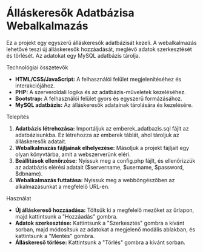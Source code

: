 # Álláskeresők Adatbázisa Webalkalmazás

Ez a projekt egy egyszerű álláskeresők adatbázisát kezeli. A webalkalmazás lehetővé teszi új álláskeresők hozzáadását, meglévő adatok szerkesztését és törlését. Az adatokat egy MySQL adatbázis tárolja.

Technológiai összetevők

* **HTML/CSS/JavaScript:** A felhasználói felület megjelenítéséhez és interakciójához.
* **PHP:** A szerveroldali logika és az adatbázis-műveletek kezeléséhez.
* **Bootstrap:** A felhasználói felület gyors és egyszerű formázásához.
* **MySQL adatbázis:** Az álláskeresők adatainak tárolására és kezelésére.

Telepítés

1. **Adatbázis létrehozása:** Importáljuk az emberek_adatbazis.sql fájlt az adatbázisunkba. Ez létrehozza az emberek táblát, ahol tároljuk az álláskeresők adatait.
2. **Webalkalmazás fájljainak elhelyezése:** Másoljuk a projekt fájljait egy olyan könyvtárba, amit a webszerverünk eléri.
3. **Beállítások ellenőrzése:** Nyissuk meg a config.php fájlt, és ellenőrizzük az adatbázis elérési adatait ($servername, $username, $password, $dbname).
4. **Webalkalmazás futtatása:** Nyissuk meg a webböngészőben az alkalmazásunkat a megfelelő URL-en.

Használat

* **Új álláskereső hozzáadása:** Töltsük ki a megfelelő mezőket az űrlapon, majd kattintsunk a "Hozzáadás" gombra.
* **Adatok szerkesztése:** Kattintsunk a "Szerkesztés" gombra a kívánt sorban, majd módosítsuk az adatokat a megjelenő modális ablakban, és kattintsunk a "Mentés" gombra.
* **Álláskereső törlése:** Kattintsunk a "Törlés" gombra a kívánt sorban.
